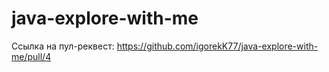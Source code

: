 # java-explore-with-me
Ссылка на пул-реквест: https://github.com/igorekK77/java-explore-with-me/pull/4
